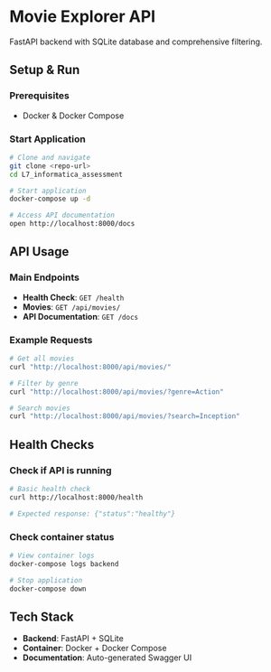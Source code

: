 # Movie Explorer API

FastAPI backend with SQLite database and comprehensive filtering.

## Setup & Run

### Prerequisites
- Docker & Docker Compose

### Start Application

```bash
# Clone and navigate
git clone <repo-url>
cd L7_informatica_assessment

# Start application
docker-compose up -d

# Access API documentation
open http://localhost:8000/docs
```

## API Usage

### Main Endpoints
- **Health Check**: `GET /health`
- **Movies**: `GET /api/movies/`
- **API Documentation**: `GET /docs`

### Example Requests

```bash
# Get all movies
curl "http://localhost:8000/api/movies/"

# Filter by genre
curl "http://localhost:8000/api/movies/?genre=Action"

# Search movies
curl "http://localhost:8000/api/movies/?search=Inception"
```

## Health Checks

### Check if API is running

```bash
# Basic health check
curl http://localhost:8000/health

# Expected response: {"status":"healthy"}
```

### Check container status

```bash
# View container logs
docker-compose logs backend

# Stop application
docker-compose down
```

## Tech Stack

- **Backend**: FastAPI + SQLite
- **Container**: Docker + Docker Compose
- **Documentation**: Auto-generated Swagger UI